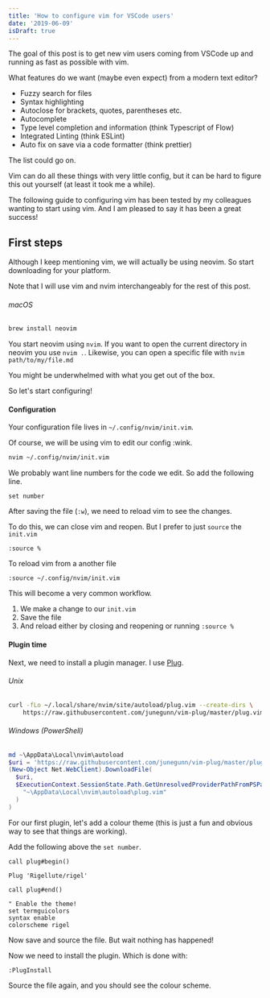 ```yaml
---
title: 'How to configure vim for VSCode users'
date: '2019-06-09'
isDraft: true
---
```


The goal of this post is to get new vim users coming from VSCode up and running as fast as possible with vim.

What features do we want (maybe even expect) from a modern text editor?

- Fuzzy search for files
- Syntax highlighting
- Autoclose for brackets, quotes, parentheses etc.
- Autocomplete
- Type level completion and information (think Typescript of Flow)
- Integrated Linting (think ESLint)
- Auto fix on save via a code formatter (think prettier)

The list could go on.

Vim can do all these things with very little config, but it can be hard to figure this out yourself (at least it took me a while).

The following guide to configuring vim has been tested by my colleagues wanting to start using vim. And I am pleased to say it has been a great success!

## First steps

Although I keep mentioning vim, we will actually be using neovim. So start downloading for your platform.

Note that I will use vim and nvim interchangeably for the rest of this post.

###### macOS

```bash
brew install neovim
```

You start neovim using `nvim`. If you want to open the current directory in neovim you use `nvim .`. Likewise, you can open a specific file with `nvim path/to/my/file.md`

You might be underwhelmed with what you get out of the box.

So let's start configuring!

#### Configuration

Your configuration file lives in `~/.config/nvim/init.vim`.

Of course, we will be using vim to edit our config :wink.

```bash
nvim ~/.config/nvim/init.vim
```

We probably want line numbers for the code we edit. So add the following line.

```vim
set number
```

After saving the file (`:w`), we need to reload vim to see the changes.

To do this, we can close vim and reopen. But I prefer to just `source` the `init.vim`

```vim
:source %
```

To reload vim from a another file

```vim
:source ~/.config/nvim/init.vim
```

This will become a very common workflow.

1. We make a change to our `init.vim`
1. Save the file
1. And reload either by closing and reopening or running `:source %`

#### Plugin time

Next, we need to install a plugin manager. I use [Plug](https://github.com/junegunn/vim-plug#neovim).

###### Unix

```sh
curl -fLo ~/.local/share/nvim/site/autoload/plug.vim --create-dirs \
    https://raw.githubusercontent.com/junegunn/vim-plug/master/plug.vim
```

###### Windows (PowerShell)

```powershell
md ~\AppData\Local\nvim\autoload
$uri = 'https://raw.githubusercontent.com/junegunn/vim-plug/master/plug.vim'
(New-Object Net.WebClient).DownloadFile(
  $uri,
  $ExecutionContext.SessionState.Path.GetUnresolvedProviderPathFromPSPath(
    "~\AppData\Local\nvim\autoload\plug.vim"
  )
)
```

For our first plugin, let's add a colour theme (this is just a fun and obvious way to see that things are working).

Add the following above the `set number`.

```vim
call plug#begin()

Plug 'Rigellute/rigel'

call plug#end()

" Enable the theme!
set termguicolors
syntax enable
colorscheme rigel
```

Now save and source the file. But wait nothing has happened!

Now we need to install the plugin. Which is done with:

```vim
:PlugInstall
```

Source the file again, and you should see the colour scheme.

